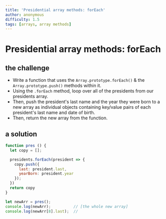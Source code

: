 ```yaml
---
title: 'Presidential array methods: forEach'
author: anonymous
difficulty: 1.5
tags: [arrays, array methods]
---
```



# Presidential array methods: forEach

## the challenge

- Write a function that uses the `Array.prototype.forEach()` & the `Array.prototype.push()` methods within it.
- Using the `.forEach` method, loop over all of the presidents from our presidents array.
- Then, push the president's last name and the year they were born to a new array as individual objects containing key/value pairs of each president's last name and date of birth.
- Then, return the new array from the function.


## a solution

```js
function pres () {
  let copy = [];

  presidents.forEach(president => {
    copy.push({
      last: president.last,
      yearBorn: president.year
    });
  })
  return copy
}

let newArr = pres();
console.log(newArr);          // [the whole new array]
console.log(newArr[8].last);  // 
```


